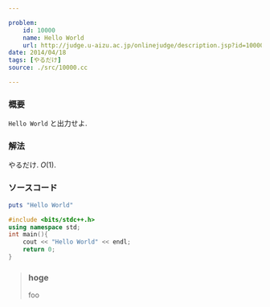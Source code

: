 ```yaml
---

problem:
    id: 10000
    name: Hello World
    url: http://judge.u-aizu.ac.jp/onlinejudge/description.jsp?id=10000
date: 2014/04/18
tags: [やるだけ]
source: ./src/10000.cc

---
```


### 概要

``Hello World`` と出力せよ.

### 解法

やるだけ. $O(1)$.

### ソースコード

~~~ ruby
puts "Hello World"
~~~

~~~ cpp
#include <bits/stdc++.h>
using namespace std;
int main(){
    cout << "Hello World" << endl;
    return 0;
}
~~~

> ### hoge
>
> foo

<div class="fold" style="display: none;">
fizz buzz

~~~ cpp
#include<bits/stdc++.h>
using namespace std;
int main(){ return 0; }
~~~
</div>

